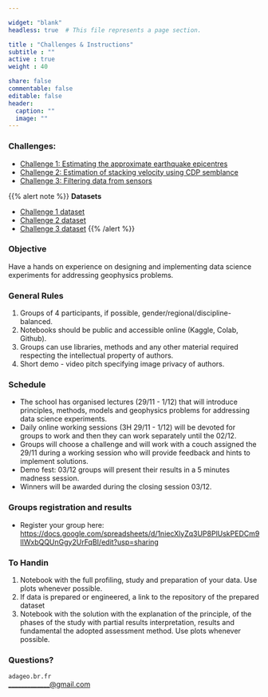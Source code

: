 ```yaml
---

widget: "blank"
headless: true  # This file represents a page section.

title : "Challenges & Instructions"
subtitle : ""
active : true
weight : 40

share: false
commentable: false
editable: false
header:
  caption: ""
  image: ""
---
```


### Challenges:

* [Challenge 1: Estimating the approximate earthquake epicentres](https://docs.google.com/document/d/1nOGZHvSz9fp_tO9xkqIzBhyIEjPsT1uv/edit?usp=sharing&ouid=102364895659292119230&rtpof=true&sd=true)
* [Challenge 2: Estimation of stacking velocity using CDP semblance](https://docs.google.com/document/d/1XHrMZQtCFUH8K5dQTmZqKDF0rJ3MCVi_/edit?usp=sharing&ouid=102364895659292119230&rtpof=true&sd=true)
* [Challenge 3: Filtering data from sensors](https://docs.google.com/document/d/16HBcwkSAMDtNXILKeU-Ul9RE6DEr8WSj/edit?usp=sharing&ouid=102364895659292119230&rtpof=true&sd=true)

{{% alert note %}}
**Datasets**
* [Challenge 1 dataset](https://drive.google.com/drive/folders/1ztekCKKQtslHdATup9h3KQWmVvERtyHC?usp=sharing)
* [Challenge 2 dataset](https://drive.google.com/drive/folders/1Zh4yOU9zLTwj7RBCArYk9-Z9Vx1iFoPo?usp=sharing)
* [Challenge 3 dataset](https://drive.google.com/drive/folders/1K-NoNJtSZfFC9D_LkGC3rGWIw6X0638g)
{{% /alert %}}


### Objective

Have a hands on experience on designing and implementing data science experiments for addressing geophysics problems.  

### General Rules

1. Groups of 4 participants, if possible, gender/regional/discipline-balanced.
1. Notebooks should be public and accessible online (Kaggle, Colab, Github).
1. Groups can use libraries, methods and any other material required respecting the intellectual property of authors.
1. Short demo - video pitch specifying image privacy of authors.

### Schedule

- The school has organised lectures (29/11 - 1/12) that will introduce principles, methods, models and geophysics problems for addressing data science experiments.
- Daily online working sessions (3H 29/11 - 1/12) will be devoted for groups to work and then they can work separately until the 02/12.
- Groups will choose a challenge and will work with a couch assigned the 29/11 during a working session who will provide feedback and hints to implement solutions.
- Demo fest: 03/12 groups will present their results in a 5 minutes madness session.
- Winners will be awarded during the closing session 03/12.

### Groups registration and results

- Register your group here: https://docs.google.com/spreadsheets/d/1niecXlyZq3UP8PlUskPEDCm9lIWxbQQUnGgy2UrFqBI/edit?usp=sharing



### To Handin

1. Notebook with the full profiling, study and preparation of your data. Use plots whenever possible.
2. If data is prepared or engineered, a link to the repository of the prepared dataset
3. Notebook with the solution with the explanation of the principle, of the phases of the study with partial     results interpretation, results and fundamental the adopted assessment method. Use plots whenever possible.

### Questions?

`adageo.br.fr`   
_____________@gmail.com
